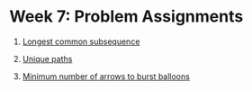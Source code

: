 # Week 7: Problem Assignments

1. [Longest common subsequence](https://leetcode.com/problems/longest-common-subsequence)

2. [Unique paths](https://leetcode.com/problems/unique-paths)

3. [Minimum number of arrows to burst balloons](https://leetcode.com/problems/minimum-number-of-arrows-to-burst-balloons)
